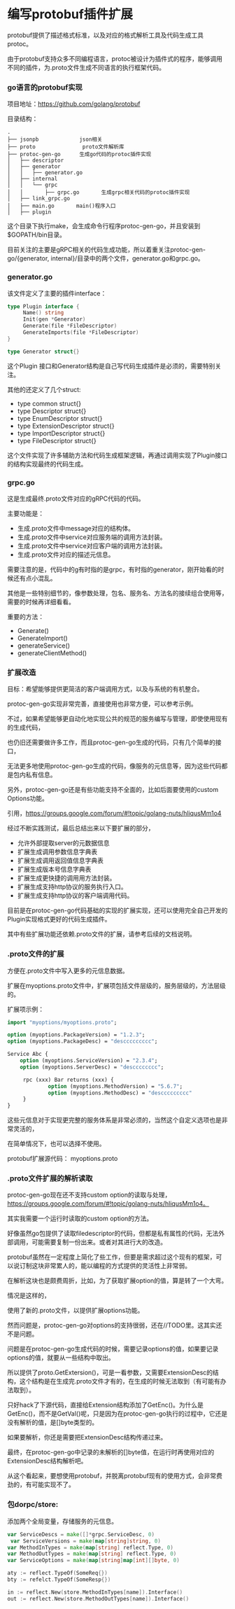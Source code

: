 # 编写protobuf插件扩展

 protobuf提供了描述格式标准，以及对应的格式解析工具及代码生成工具protoc。

由于protobuf支持众多不同编程语言，protoc被设计为插件式的程序，能够调用不同的插件，为.proto文件生成不同语言的执行框架代码。

### go语言的protobuf实现

项目地址：https://github.com/golang/protobuf

目录结构：

```
.
├── jsonpb             json相关
├── proto               proto文件解析库
├── protoc-gen-go      生成go代码的protoc插件实现     
│   ├── descriptor
│   ├── generator
│   │   ├── generator.go
│   ├── internal
│   │   └── grpc
│   │       ├── grpc.go       生成grpc相关代码的protoc插件实现
│   ├── link_grpc.go
│   ├── main.go       main()程序入口
│   ├── plugin
```

这个目录下执行make，会生成命令行程序protoc-gen-go，并且安装到$GOPATH/bin目录。

目前关注的主要是gRPC相关的代码生成功能，所以着重关注protoc-gen-go/{generator, internal}/目录中的两个文件，generator.go和grpc.go。

### generator.go

该文件定义了主要的插件interface：

```go
type Plugin interface {
     Name() string
     Init(gen *Generator)
     Generate(file *FileDescriptor)
     GenerateImports(file *FileDescriptor)
}

type Generator struct{}
```

这个Plugin 接口和Generator结构是自己写代码生成插件是必须的，需要特别关注。

其他的还定义了几个struct:

- type common struct{}
- type Descriptor struct{}
- type EnumDescriptor struct{}
- type ExtensionDescriptor struct{}
- type ImportDescriptor struct{}
- type FileDescriptor struct{}

这个文件实现了许多辅助方法和代码生成框架逻辑，再通过调用实现了Plugin接口的结构实现最终的代码生成。



### grpc.go

这是生成最终.proto文件对应的gRPC代码的代码。

主要功能是：

- 生成.proto文件中message对应的结构体。
- 生成.proto文件中service对应服务端的调用方法封装。
- 生成.proto文件中service对应客户端的调用方法封装。
- 生成.proto文件对应的描述元信息。

需要注意的是，代码中的g有时指的是grpc，有时指的generator，刚开始看的时候还有点小混乱。

其他是一些特别细节的，像参数处理，包名、服务名、方法名的接续组合使用等，需要的时候再详细看看。

重要的方法：

- Generate()
- GenerateImport()
- generateService()
- generateClientMethod()

### 扩展改造

目标：希望能够提供更简洁的客户端调用方式，以及与系统的有机整合。

protoc-gen-go实现非常完善，直接使用也非常方便，可以参考示例。

不过，如果希望能够更自动化地实现公共的规范的服务编写与管理，即使使用现有的生成代码，

也仍旧还需要做许多工作，而且protoc-gen-go生成的代码，只有几个简单的接口，

无法更多地使用protoc-gen-go生成的代码，像服务的元信息等，因为这些代码都是包内私有信息。

另外，protoc-gen-go还是有些功能支持不全面的，比如后面要使用的custom Options功能。

引用，https://groups.google.com/forum/#!topic/golang-nuts/hliqusMm1o4

经过不断实践测试，最后总结出来以下要扩展的部分，

- 允许外部提取server的元数据信息
- 扩展生成调用参数信息字典表
- 扩展生成调用返回值信息字典表
- 扩展生成版本号信息字典表
- 扩展生成更快捷的调用用方法封装。
- 扩展生成支持http协议的服务执行入口。
- 扩展生成支持http协议的客户端调用代码。

目前是在protoc-gen-go代码基础的实现的扩展实现，还可以使用完全自己开发的Plugin实现格式更好的代码生成插件。

其中有些扩展功能还依赖.proto文件的扩展，请参考后续的文档说明。

### .proto文件的扩展

方便在.proto文件中写入更多的元信息数据。

扩展在myoptions.proto文件中，扩展项包括文件层级的，服务层级的，方法层级的。

扩展项示例：

```protobuf
import "myoptions/myoptions.proto";

option (myoptions.PackageVersion) = "1.2.3";
option (myoptions.PackageDesc) = "desccccccccc";

Service Abc {
    option (myoptions.ServiceVersion) = "2.3.4";
    option (myoptions.ServerDesc) = "descccccccc";

     rpc (xxx) Bar returns (xxx) {
             option (myoptions.MethodVersion) = "5.6.7";
             option (myoptions.MethodDesc) = "desccccccccc"
     }
}
```

这些元信息对于实现更完整的服务体系是非常必须的，当然这个自定义选项也是非常灵活的，

在简单情况下，也可以选择不使用。

protobuf扩展源代码：     myoptions.proto

### .proto文件扩展的解析读取

protoc-gen-go现在还不支持custom option的读取与处理，https://groups.google.com/forum/#!topic/golang-nuts/hliqusMm1o4。

其实我需要一个运行时读取的custom option的方法。

好像虽然go包提供了读取filedescriptor的代码，但都是私有属性的代码，无法外部调用，可能需要复制一份出来。或者对其进行大的改造。

protobuf虽然在一定程度上简化了些工作，但要是需求超过这个现有的框架，可以说订制这块非常累人的，能以编程的方式提供的灵活性上非常弱。

在解析这块也是颇费周折，比如，为了获取扩展option的值，算是转了一个大弯。

情况是这样的，

使用了新的.proto文件，以提供扩展options功能。

然而问题是，protoc-gen-go对options的支持很弱，还在//TODO里。这其实还不是问题。

问题是在protoc-gen-go生成代码的时候，需要记录options的值，如果要记录options的值，就要从一些结构中取出。

所以提供了proto.GetExtersion()，可是一看参数，又需要ExtensionDesc的结构，这个结构是在生成完.proto文件才有的，在生成的时候无法取到（有可能有办法取到）。

只好hack了下源代码，直接给Extension结构添加了GetEnc()。为什么是GetEnc()，而不是GetVal()呢，只是因为在protoc-gen-go执行的过程中，它还是没有解析的值，是[]byte类型的。

如果要解析，你还是需要把ExtensionDesc结构传递过来。

最终，在protoc-gen-go中记录的未解析的[]byte值，在运行时再使用对应的ExtensionDesc结构解析吧。

从这个看起来，要想使用protobuf，并脱离protobuf现有的使用方式，会非常费劲的，有可能实现不了。

### 包dorpc/store:

添加两个全局变量，存储服务的元信息。

```go
var ServiceDescs = make([]*grpc.ServiceDesc, 0)
 var ServiceVersions = make(map[string]string, 0)
var MethodInTypes = make(map[string] reflect.Type, 0)
var MethodOutTypes = make(map[string] reflect.Type, 0)
var ServiceOptions = make(map[string]map[int][]byte, 0)

aty := reflect.TypeOf(SomeReq{})
bty := refelct.TypeOf(SomeResp{})

in := reflect.New(store.MethodInTypes[name]).Interface()
out := reflect.New(store.MethodOutTypes[name]).Interface()
```